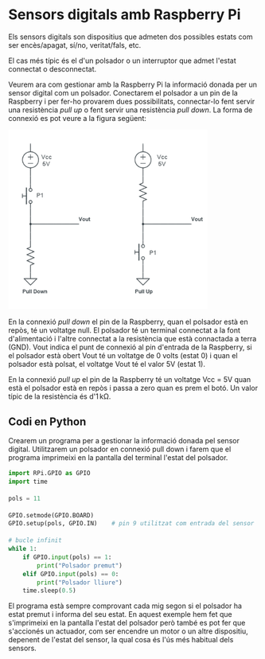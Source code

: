 
# Sensors digitals amb Raspberry Pi

Els sensors digitals son dispositius que admeten dos possibles estats com ser encès/apagat, sí/no, veritat/fals, etc.

El cas més típic és el d'un polsador o un interruptor que admet l'estat connectat o desconnectat. 

Veurem ara com gestionar amb la Raspberry Pi la informació donada per un sensor digital com un polsador. Conectarem el polsador a un pin de la Raspberry i per fer-ho provarem dues possibilitats, connectar-lo fent servir una resistència *pull up* o fent servir una resistència *pull down*. La forma de connexió es pot veure a la figura següent:

<img src="img/pull-up_pull-down.png" width="400px">

En la connexió *pull down* el pin de la Raspberry, quan el polsador està en repòs, té un voltatge null. El polsador té un terminal connectat a la font d'alimentació i l'altre connectat a la resistència que està connactada a terra (GND). Vout indica el punt de connexió al pin d'entrada de la Raspberry, si el polsador està obert Vout té un voltatge de 0 volts (estat 0) i quan el polsador està polsat, el voltatge Vout té el valor 5V (estat 1).

En la connexió *pull up* el pin de la Raspberry té un voltatge Vcc = 5V quan està el polsador està en repòs i passa a zero quan es prem el botó. Un valor típic de la resistència és d'$1\,\mathrm{k\Omega}$.

## Codi en Python

Crearem un programa per a gestionar la informació donada pel sensor digital. Utilitzarem un polsador en connexió pull down i farem que el programa imprimeixi en la pantalla del terminal l'estat del polsador. 


```python
import RPi.GPIO as GPIO
import time

pols = 11

GPIO.setmode(GPIO.BOARD)
GPIO.setup(pols, GPIO.IN)    # pin 9 utilitzat com entrada del sensor

# bucle infinit
while 1:
    if GPIO.input(pols) == 1:
        print("Polsador premut")
    elif GPIO.input(pols) == 0:
        print("Polsador lliure")
    time.sleep(0.5)
```

El programa està sempre comprovant cada mig segon si el polsador ha estat premut i informa del seu estat. En aquest exemple hem fet que s'imprimeixi en la pantalla l'estat del polsador però també es pot fer que s'accionés un actuador, com ser encendre un motor o un altre dispositiu, depenent de l'estat del sensor, la qual cosa és l'ús més habitual dels sensors.
